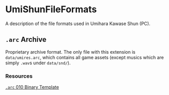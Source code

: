 # UmiShunFileFormats
A description of the file formats used in Umihara Kawase Shun (PC).


## `.arc` Archive

Proprietary archive format.
The only file with this extension is `data/umires.arc`, which contains all game assets (except musics which are simply `.wav`s under `data/snd/`).

### Resources

[`.arc` 010 Binary Template](010bt/arc.bt)